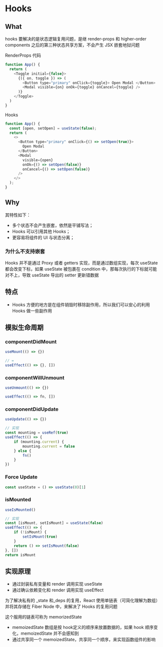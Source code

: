 # Hooks

## What

hooks 要解决的是状态逻辑复用问题，是继 render-props 和 higher-order components 之后的第三种状态共享方案，不会产生 JSX 嵌套地狱问题

RenderProps 代码

```js
function App() {
  return (
    <Toggle initial={false}>
      {({ on, toggle }) => (
        <Button type="primary" onClick={toggle}> Open Modal </Button>
        <Modal visible={on} onOk={toggle} onCancel={toggle} />
      )}
    </Toggle>
  )
}
```

Hooks

```js
function App() {
  const [open, setOpen] = useState(false);
  return (
    <>
      <Button type="primary" onClick={() => setOpen(true)}>
        Open Modal
      </Button>
      <Modal
        visible={open}
        onOk={() => setOpen(false)}
        onCancel={() => setOpen(false)}
      />
    </>
  );
}
```

## Why

其特性如下：

- 多个状态不会产生嵌套，依然是平铺写法；
- Hooks 可以引用其他 Hooks；
- 更容易将组件的 UI 与状态分离；

### 为什么不支持嵌套

Hooks 并不是通过 Proxy 或者 getters 实现，而是通过数组实现，每次 useState 都会改变下标，如果 useState 被包裹在 condition 中，那每次执行的下标就可能对不上，导致 useState 导出的 setter 更新错数据

## 特点

- Hooks 方便的地方是在组件销毁时移除副作用，所以我们可以安心的利用 Hooks 做一些副作用

## 模拟生命周期

### componentDidMount

```js
useMount(() => {})

// =
useEffect(() => {}, [])
```

### componentWillUnmount

```js
useUnmount(() => {})

useEffect(() => fn, [])
```

### componentDidUpdate

```js
useUpdate(() => {})

// 实现
const mounting = useRef(true)
useEffect(() => {
    if (mounting.current) {
        mounting.current = false
    } else {
        fn()
    }
})

```

### Force Update

```js
const useState = () => useState(0)[1]
```

### isMounted

```js
useIsMounted()

// 实现
const [isMount, setIsMount] = useState(false)
useEffect(() => {
    if (!isMount) {
        setIsMount(true)
    }
    return () => setIsMount(false)
}, [])
return isMount
```

## 实现原理

- 通过封装私有变量和 render 调用实现 useState
- 通过确认依赖变化和 render 调用实现 useEffect

为了解决私有的 _state 和_deps 的复用，React 使用单链表（可简化理解为数组）并将其存储在 Fiber Node 中，来解决了 Hooks 的复用问题

这个服用的链表可称为 memorizedState

- memoizedState 数组是按 hook定义的顺序来放置数据的，如果 hook 顺序变化，memoizedState 并不会感知到
- 通过共享同一个 memoizedState，共享同一个顺序，来实现函数组件的影响
